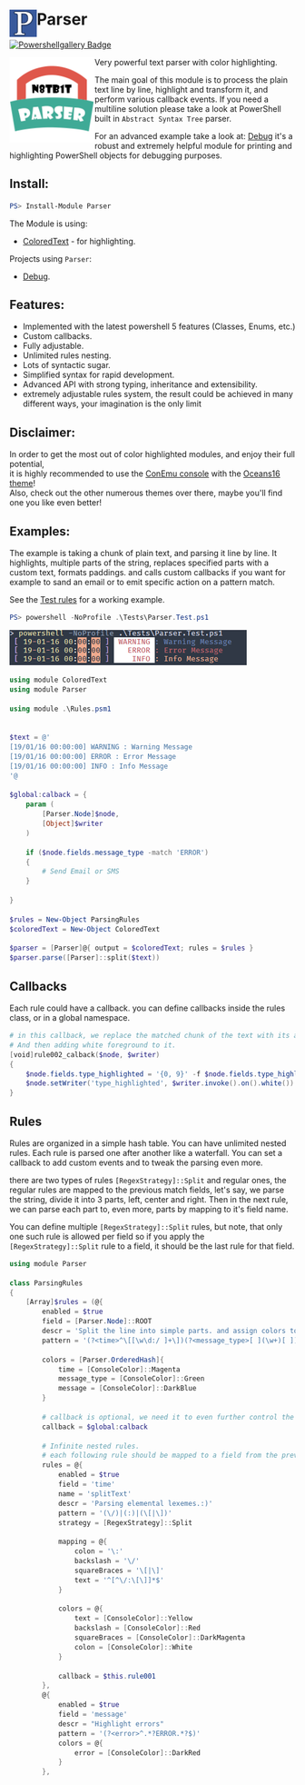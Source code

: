 # <img src="/Docs/Logo/parser.png" alt="Logo" width="48" align="left"/> Parser

[![Powershellgallery Badge][psgallery-badge]][psgallery-status]

<img src="/Docs/Logo/github.png" alt="Logo" width="150" align="left"/>

Very powerful text parser with color highlighting.

The main goal of this module is to process the plain text line by line,
highlight and transform it, and perform various callback events.
If you need a multiline solution please take a look at PowerShell
built in `Abstract Syntax Tree` parser.

For an advanced example take a look at:
[Debug](https://github.com/n8tb1t/Debug)
it's a robust and extremely helpful module for printing and highlighting PowerShell objects for debugging purposes.

## Install:

```powershell
PS> Install-Module Parser
```

The Module is using:
- [ColoredText](https://github.com/n8tb1t/ColoredText) - for highlighting.

Projects using `Parser`:
- [Debug](https://github.com/n8tb1t/Debug).

## Features:

 - Implemented with the latest powershell 5 features (Classes, Enums, etc.)
 - Custom callbacks.
 - Fully adjustable.
 - Unlimited rules nesting.
 - Lots of syntactic sugar.
 - Simplified syntax for rapid development.
 - Advanced API with strong typing, inheritance and extensibility.
 - extremely adjustable rules system, the result could be achieved in many different ways, your imagination is the only limit

## Disclaimer:

In order to get the most out of color highlighted modules, and enjoy their full potential,<br>
it is highly recommended to use the [ConEmu console](https://conemu.github.io/) with the [Oceans16 theme](https://github.com/joonro/ConEmu-Color-Themes)!<br>
Also, check out the other numerous themes over there, maybe you'll find one you like even better!

## Examples:

The example is taking a chunk of plain text,
and parsing it line by line. It highlights, multiple parts of the string,
replaces specified parts with a custom text, formats paddings. and calls
custom callbacks if you want for example to sand an email or to emit specific action on a pattern match.

See the [Test rules](https://github.com/n8tb1t/Parser/blob/master/Tests/Rules.psm1) for a working example.

```powershell
PS> powershell -NoProfile .\Tests\Parser.Test.ps1
```
![test](/Docs/Screenshots/text.png)

```powershell
using module ColoredText
using module Parser

using module .\Rules.psm1


$text = @'
[19/01/16 00:00:00] WARNING : Warning Message
[19/01/16 00:00:00] ERROR : Error Message
[19/01/16 00:00:00] INFO : Info Message
'@

$global:calback = {
    param (
        [Parser.Node]$node,
        [Object]$writer
    )

    if ($node.fields.message_type -match 'ERROR')
    {
        # Send Email or SMS
    }

}

$rules = New-Object ParsingRules
$coloredText = New-Object ColoredText

$parser = [Parser]@{ output = $coloredText; rules = $rules }
$parser.parse([Parser]::split($text))
```
## Callbacks

Each rule could have a callback. you can define callbacks inside the rules class, or in a global namespace.


```powershell
# in this callback, we replace the matched chunk of the text with its aligned version to 9 characters.
# And then adding white foreground to it.
[void]rule002_calback($node, $writer)
{
    $node.fields.type_highlighted = '{0, 9}' -f $node.fields.type_highlighted
    $node.setWriter('type_highlighted', $writer.invoke().on().white())
}
```

## Rules

Rules are organized in a simple hash table.
You can have unlimited nested rules.
Each rule is parsed one after another like a waterfall.
You can set a callback to add custom events and to tweak
the parsing even more.

there are two types of rules `[RegexStrategy]::Split` and regular ones, the regular rules are mapped to the previous match fields, let's say, we parse the string, divide it into 3 parts, left, center and right. Then in the next rule, we can parse each part to, even more, parts by mapping to it's field name.

You can define multiple `[RegexStrategy]::Split` rules, but note, that only one such rule is allowed per field so if you apply the `[RegexStrategy]::Split` rule to a field, it should be the last rule for that field.

```powershell
using module Parser

class ParsingRules
{
    [Array]$rules = (@{
        enabled = $true
        field = [Parser.Node]::ROOT
        descr = 'Split the line into simple parts. and assign colors to each part'
        pattern = '(?<time>^\[[\w\d:/ ]+\])(?<message_type>[ ](\w+)[ ])(?<message>.*?$)'

        colors = [Parser.OrderedHash]{
            time = [ConsoleColor]::Magenta
            message_type = [ConsoleColor]::Green
            message = [ConsoleColor]::DarkBlue
        }

        # callback is optional, we need it to even further control the string.
        callback = $global:calback

        # Infinite nested rules.
        # each following rule should be mapped to a field from the previous match
        rules = @{
            enabled = $true
            field = 'time'
            name = 'splitText'
            descr = 'Parsing elemental lexemes.:)'
            pattern = '(\/)|(:)|(\[|\])'
            strategy = [RegexStrategy]::Split

            mapping = @{
                colon = '\:'
                backslash = '\/'
                squareBraces = '\[|\]'
                text = '^[^\/:\[\]]*$'
            }

            colors = @{
                text = [ConsoleColor]::Yellow
                backslash = [ConsoleColor]::Red
                squareBraces = [ConsoleColor]::DarkMagenta
                colon = [ConsoleColor]::White
            }

            callback = $this.rule001
        },
        @{
            enabled = $true
            field = 'message'
            descr = "Highlight errors"
            pattern = '(?<error>^.*?ERROR.*?$)'
            colors = @{
                error = [ConsoleColor]::DarkRed
            }
        },
```

[psgallery-badge]: https://img.shields.io/badge/PowerShell_Gallery-1.0.14-green.svg
[psgallery-status]: https://www.powershellgallery.com/packages/Parser/1.0.14
